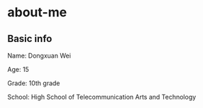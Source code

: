 # about-me

## Basic info

Name: Dongxuan Wei

Age: 15

Grade: 10th grade

School: High School of Telecommunication Arts and Technology